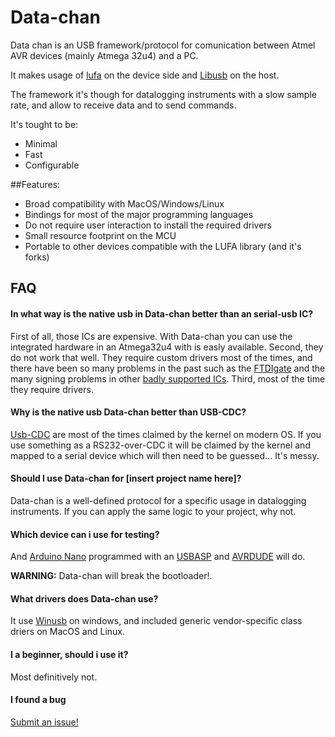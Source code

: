 # Data-chan

Data chan is an USB framework/protocol for comunication between Atmel AVR devices (mainly Atmega 32u4) and a PC.

It makes usage of [lufa](http://www.fourwalledcubicle.com/LUFA.php) on the device side and [Libusb](http://www.libusb.org/) on the host.

The framework it's though for datalogging instruments with a slow sample rate, and allow to receive data and to send commands.

It's tought to be:

* Minimal
* Fast 
* Configurable

##Features:

* Broad compatibility with MacOS/Windows/Linux
* Bindings for most of the major programming languages
* Do not require user interaction to install the required drivers
* Small resource footprint on the MCU
* Portable to other devices compatible with the LUFA library (and it's forks)

## FAQ

#### In what way is the native usb in Data-chan better than an serial-usb IC?

First of all, those ICs are expensive. With Data-chan you can use the integrated hardware in an Atmega32u4 with is easly available. 
Second, they do not work that well. They require custom drivers most of the times, and there have been so many problems in the past such as the [FTDIgate](https://hackaday.com/tag/ftdi-gate/) and the many signing problems in other [badly supported ICs](https://tzapu.com/making-ch340-ch341-serial-adapters-work-under-el-capitan-os-x/).
Third, most of the time they require drivers. 

#### Why is the native usb Data-chan better than USB-CDC?

[Usb-CDC](https://en.wikipedia.org/wiki/USB_communications_device_class) are most of the times claimed by the kernel on modern OS. If you use something as a RS232-over-CDC it will be claimed by the kernel and mapped to a serial device which will then need to be guessed... It's messy.

#### Should I use Data-chan for [insert project name here]? 

Data-chan is a well-defined protocol for a specific usage in datalogging instruments. If you can apply the same logic to your project, why not.

#### Which device can i use for testing?

And [Arduino Nano](https://www.arduino.cc/en/Main/ArduinoBoardNano) programmed with an [USBASP](http://www.fischl.de/usbasp/) and [AVRDUDE](http://www.nongnu.org/avrdude/) will do.

**WARNING:** Data-chan will break the bootloader!.

#### What drivers does Data-chan use?

It use [Winusb](https://msdn.microsoft.com/it-it/library/windows/hardware/ff540196(v=vs.85).aspx) on windows, and included generic vendor-specific class driers on MacOS and Linux.

#### I a beginner, should i use it?

Most definitively not.

#### I found a bug

[Submit an issue!](https://github.com/NeroReflex/data-chan/issues/new)
